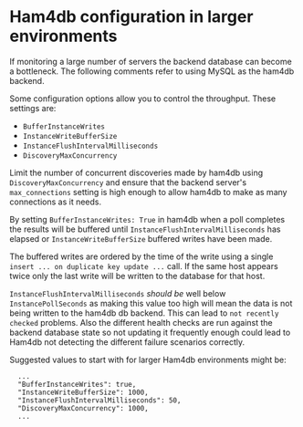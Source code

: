 # Ham4db configuration in larger environments

If monitoring a large number of servers the backend database can become a bottleneck.   The following comments refer to using MySQL as the ham4db backend.

Some configuration options allow you to control the throughput.  These settings are:
- `BufferInstanceWrites`
- `InstanceWriteBufferSize`
- `InstanceFlushIntervalMilliseconds`
- `DiscoveryMaxConcurrency`

Limit the number of concurrent discoveries made by ham4db using `DiscoveryMaxConcurrency` and ensure that the backend server's `max_connections` setting is high enough to allow ham4db to make as many connections as it needs.

By setting `BufferInstanceWrites: True` in ham4db when a poll completes the results will be buffered until `InstanceFlushIntervalMilliseconds` has elapsed or `InstanceWriteBufferSize` buffered writes have been made.

The buffered writes are ordered by the time of the write using a single `insert ... on duplicate key update ...` call.  If the same host appears twice only the last write will be written to the database for that host.

`InstanceFlushIntervalMilliseconds` *should be* well below `InstancePollSeconds` as making this value too high will mean the data is not being written to the ham4db db backend.  This can lead to `not recently checked` problems.  Also the different health checks are run against the backend database state so not updating it frequently enough could lead to Ham4db not detecting the different failure scenarios correctly.

Suggested values to start with for larger Ham4db environments might be:
```
  ...
  "BufferInstanceWrites": true,
  "InstanceWriteBufferSize": 1000, 
  "InstanceFlushIntervalMilliseconds": 50,
  "DiscoveryMaxConcurrency": 1000,
  ...
```
